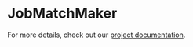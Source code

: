 # JobMatchMaker

For more details, check out our [project documentation](https://painted-ixora-6cb.notion.site/JobMatch-Maker-e3edf7cd0e304ef9b97d8e323d1b879f?pvs=4).